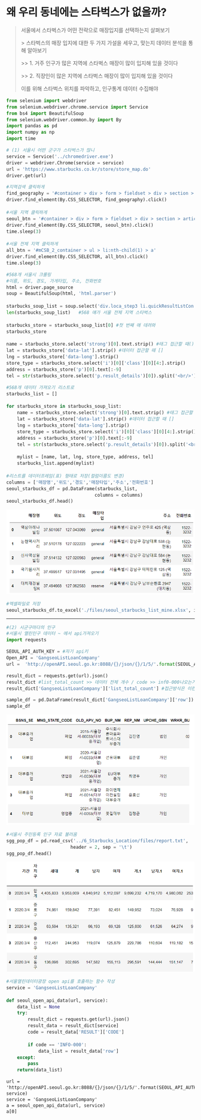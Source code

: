 # 왜 우리 동네에는 스타벅스가 없을까?

> 서울에서 스타벅스가 어떤 전략으로 매장입지를 선택하는지 살펴보기
>
> \> 스타벅스의 매장 입지에 대한 두 가지 가설을 세우고, 맞는지 데이터 분석을 통해 알아보기
>
> \>> 1. 거주 인구가 많은 지역에 스타벅스 매장이 많이 입지해 있을 것이다
>
> \>> 2. 직장인이 많은 지역에 스타벅스 매장이 많이 입지해 있을 것이다
>
> 이를 위해 스타벅스 위치를 파악하고, 인구통계 데이터 수집해야



```python
from selenium import webdriver
from selenium.webdriver.chrome.service import Service
from bs4 import BeautifulSoup
from selenium.webdriver.common.by import By
import pandas as pd
import numpy as np
import time
```

```python
# (1) 서울시 어떤 군구가 스타벅스가 많니
service = Service('../chromedriver.exe')
driver = webdriver.Chrome(service = service)
url = 'https://www.starbucks.co.kr/store/store_map.do'
driver.get(url)
```

```python
#지역검색 클릭하게
find_geography = '#container > div > form > fieldset > div > section > article.find_store_cont > article > header.loca_search > h3 > a'
driver.find_element(By.CSS_SELECTOR, find_geography).click()

#서울 지역 클릭하게
seoul_btn = '#container > div > form > fieldset > div > section > article.find_store_cont > article > article:nth-child(4) > div.loca_step1 > div.loca_step1_cont > ul > li:nth-child(1) > a'
driver.find_element(By.CSS_SELECTOR, seoul_btn).click()
time.sleep(3)

#서울 전체 지역 클릭하게
all_btn = '#mCSB_2_container > ul > li:nth-child(1) > a'
driver.find_element(By.CSS_SELECTOR, all_btn).click()
time.sleep(3)
```

```python
#568개 서울시 크롤링
#이름, 위도, 경도, 가게타입, 주소, 전화번호
html = driver.page_source
soup = BeautifulSoup(html, 'html.parser')

starbucks_soup_list = soup.select('div.loca_step3 li.quickResultLstCon')
len(starbucks_soup_list)   #568 얘가 서울 전체 지역 스타벅스 

starbucks_store = starbucks_soup_list[0] #첫 번째 애 데려와
starbucks_store

name = starbucks_store.select('strong')[0].text.strip() #태그 접근할 때()
lat = starbucks_store['data-lat'].strip() #데이터 접근할 때 []
lng = starbucks_store['data-long'].strip()
store_type = starbucks_store.select('i')[0]['class'][0][4:].strip()
address = starbucks_store('p')[0].text[:-9]
tel = str(starbucks_store.select('p.result_details')[0]).split('<br/>')[1].split('<')[0]
```

```python
#568개 데이터 가져오기 리스트로
starbucks_list = []

for starbucks_store in starbucks_soup_list:
    name = starbucks_store.select('strong')[0].text.strip() #태그 접근할 때()
    lat = starbucks_store['data-lat'].strip() #데이터 접근할 때 []
    lng = starbucks_store['data-long'].strip()
    store_type = starbucks_store.select('i')[0]['class'][0][4:].strip()
    address = starbucks_store('p')[0].text[:-9]
    tel = str(starbucks_store.select('p.result_details')[0]).split('<br/>')[1].split('<')[0]
    
    mylist = [name, lat, lng, store_type, address, tel]
    starbucks_list.append(mylist)

#리스트를 데이터프레임(표) 형태로 저장(컬럼이름도 변경)
columns = ['매장명','위도','경도','매장타입','주소','전화번호']
seoul_starbucks_df = pd.DataFrame(starbucks_list,
                                 columns = columns)
seoul_starbucks_df.head()
```

![image-20220119223026495](Crawling_Starbucks.assets/image-20220119223026495.png)

```python
#엑셀파일로 저장
seoul_starbucks_df.to_excel('./files/seoul_starbucks_list_mine.xlsx', index = False)
```



---

```python
#(2) 시군구마다의 인구
#서울시 열린인구 데이터 ~ 에서 api가져오기
import requests
```

```python
SEOUL_API_AUTH_KEY = #자기 api키
Open_API = 'GangseoListLoanCompany'
url =  'http://openAPI.seoul.go.kr:8088/{}/json/{}/1/5/'.format(SEOUL_API_AUTH_KEY, Open_API)
```

```python
result_dict = requests.get(url).json()
result_dict #list_total_count >> 데이터 전체 개수 / code >> inf0-000나오는거면 정상
result_dict['GangseoListLoanCompany']['list_total_count'] #접근방식은 이런 식
```

```python
sample_df = pd.DataFrame(result_dict['GangseoListLoanCompany']['row'])
sample_df
```

![image-20220119232234501](Crawling_Starbucks.assets/image-20220119232234501.png)

```python
#서울시 주민등록 인구 자료 불러옴
sgg_pop_df = pd.read_csv('../6_Starbucks_Location/files/report.txt',
                        header = 2, sep = '\t')
sgg_pop_df.head()
```

![image-20220119232211661](Crawling_Starbucks.assets/image-20220119232211661.png)



```python
#서울열린데이터광장 open api를 호출하는 함수 작성
service = 'GangseoListLoanCompany'

def seoul_open_api_data(url, service):
    data_list = None
    try:
        result_dict = requests.get(url).json()
        result_data = result_dict[service]
        code = result_data['RESULT']['CODE']
        
        if code == 'INFO-000':
            data_list = result_data['row']
    except:
        pass
    return(data_list)
```

```
url = 'http://openAPI.seoul.go.kr:8088/{}/json/{}/1/5/'.format(SEOUL_API_AUTH_KEY, service)
service = 'GangseoListLoanCompany'
a = seoul_open_api_data(url, service)
a[0]
```

